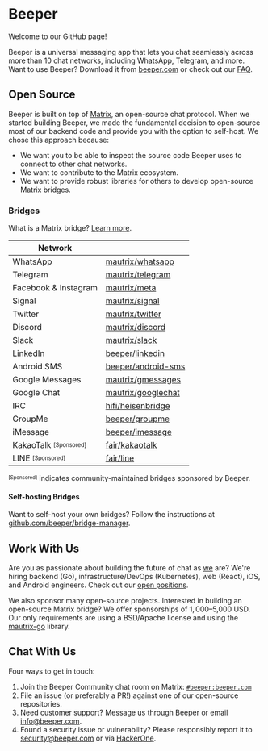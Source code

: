 # Beeper

Welcome to our GitHub page!

Beeper is a universal messaging app that lets you chat seamlessly across more than 10 chat networks, including WhatsApp, Telegram, and more. Want to use Beeper? Download it from [beeper.com](https://beeper.com) or check out our [FAQ](https://beeper.com/faq).

## Open Source

Beeper is built on top of [Matrix](https://matrix.org), an open-source chat protocol. When we started building Beeper, we made the fundamental decision to open-source most of our backend code and provide you with the option to self-host. We chose this approach because:

- We want you to be able to inspect the source code Beeper uses to connect to other chat networks.
- We want to contribute to the Matrix ecosystem.
- We want to provide robust libraries for others to develop open-source Matrix bridges.

### Bridges

What is a Matrix bridge? [Learn more](https://www.beeper.com/faq#what-is-a-bridge).

| Network              |                                                                                                     |
|----------------------|-----------------------------------------------------------------------------------------------------|
| WhatsApp             | [mautrix/whatsapp](https://github.com/mautrix/whatsapp)                                             |
| Telegram             | [mautrix/telegram](https://github.com/mautrix/telegram)                                             |
| Facebook & Instagram | [mautrix/meta](https://github.com/mautrix/meta)                                                     |
| Signal               | [mautrix/signal](https://github.com/mautrix/signal)                                                 |
| Twitter              | [mautrix/twitter](https://github.com/mautrix/twitter)                                               |
| Discord              | [mautrix/discord](https://github.com/mautrix/discord)                                               |
| Slack                | [mautrix/slack](https://github.com/mautrix/slack)                                                   |
| LinkedIn             | [beeper/linkedin](https://github.com/beeper/linkedin)                                               |
| Android SMS          | [beeper/android-sms](https://gitlab.com/beeper/android-sms)                                         |
| Google Messages      | [mautrix/gmessages](https://github.com/mautrix/gmessages)                                           |
| Google Chat          | [mautrix/googlechat](https://github.com/mautrix/googlechat)                                         |
| IRC                  | [hifi/heisenbridge](https://github.com/hifi/heisenbridge)                                           |
| GroupMe              | [beeper/groupme](https://github.com/beeper/groupme)                                                 |
| iMessage             | [beeper/imessage](https://github.com/beeper/imessage)                                               |
| KakaoTalk <sup><sub>[Sponsored]</sub></sup> | [fair/kakaotalk](https://src.miscworks.net/fair/matrix-appservice-kakaotalk.git)      |
| LINE <sup><sub>[Sponsored]</sub></sup>      | [fair/line](https://src.miscworks.net/fair/matrix-puppeteer-line.git)                 |

<sup><sub>[Sponsored]</sub></sup> indicates community-maintained bridges sponsored by Beeper.

#### Self-hosting Bridges

Want to self-host your own bridges? Follow the instructions at [github.com/beeper/bridge-manager](https://github.com/beeper/bridge-manager).

## Work With Us

Are you as passionate about building the future of chat as [we](https://github.com/orgs/beeper/people) are? We're hiring backend (Go), infrastructure/DevOps (Kubernetes), web (React), iOS, and Android engineers. Check out our [open positions](https://www.automattic.com/work-with-us).

We also sponsor many open-source projects. Interested in building an open-source Matrix bridge? We offer sponsorships of $1,000–$5,000 USD. Our only requirements are using a BSD/Apache license and using the [mautrix-go](https://github.com/mautrix/go) library.

## Chat With Us

Four ways to get in touch:

1. Join the Beeper Community chat room on Matrix: [`#beeper:beeper.com`](https://matrix.to/#/#beeper:beeper.com)
2. File an issue (or preferably a PR!) against one of our open-source repositories.
3. Need customer support? Message us through Beeper or email [info@beeper.com](mailto:info@beeper.com).
4. Found a security issue or vulnerability? Please responsibly report it to [security@beeper.com](mailto:security@beeper.com) or via [HackerOne](https://hackerone.com/automattic).

